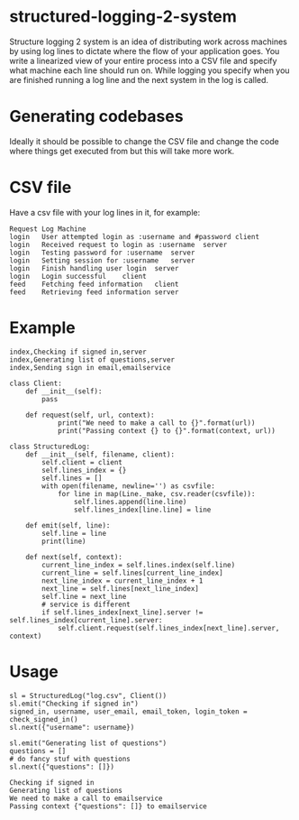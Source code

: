 # structured-logging-2-system

Structure logging 2 system is an idea of distributing work across machines by using log lines to dictate where the flow of your application goes. You write a linearized view of your entire process into a CSV file and specify what machine each line should run on. While logging you specify when you are finished running a log line and the next system in the log is called.

# Generating codebases

Ideally it should be possible to change the CSV file and change the code where things get executed from but this will take more work.

# CSV file

Have a csv file with your log lines in it, for example:

```
Request	Log	Machine
login	User attempted login as :username and #password	client
login	Received request to login as :username	server
login	Testing password for :username	server
login	Setting session for :username	server
login	Finish handling user login	server
login	Login successful	client
feed	Fetching feed information	client
feed	Retrieving feed information	server

```

# Example


```
index,Checking if signed in,server
index,Generating list of questions,server
index,Sending sign in email,emailservice

```
```
class Client:
    def __init__(self):
        pass

    def request(self, url, context):
            print("We need to make a call to {}".format(url))
            print("Passing context {} to {}".format(context, url))

class StructuredLog:
    def __init__(self, filename, client):
        self.client = client
        self.lines_index = {}
        self.lines = []
        with open(filename, newline='') as csvfile:
            for line in map(Line._make, csv.reader(csvfile)):
                self.lines.append(line.line)
                self.lines_index[line.line] = line

    def emit(self, line):
        self.line = line
        print(line)

    def next(self, context):
        current_line_index = self.lines.index(self.line)
        current_line = self.lines[current_line_index]
        next_line_index = current_line_index + 1
        next_line = self.lines[next_line_index]
        self.line = next_line
        # service is different
        if self.lines_index[next_line].server != self.lines_index[current_line].server:
            self.client.request(self.lines_index[next_line].server, context)
```

# Usage

```
sl = StructuredLog("log.csv", Client())
sl.emit("Checking if signed in")
signed_in, username, user_email, email_token, login_token = check_signed_in()
sl.next({"username": username})

sl.emit("Generating list of questions")
questions = []
# do fancy stuf with questions
sl.next({"questions": []})

```

```
Checking if signed in
Generating list of questions
We need to make a call to emailservice
Passing context {"questions": []} to emailservice

```
